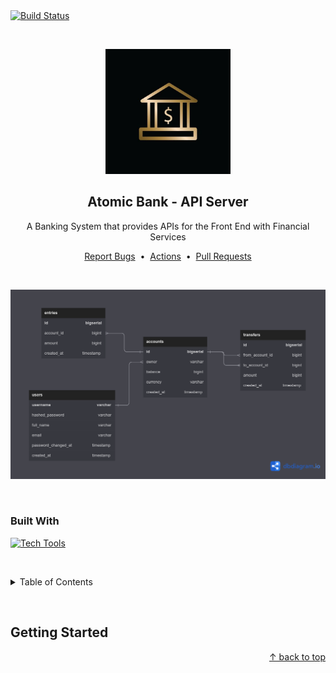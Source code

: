 <!-- CI Badge -->
<a href="https://github.com/caard0s0/atomic-bank/actions/workflows/ci.yml">
    <img src="https://github.com/caard0s0/atomic-bank/actions/workflows/ci.yml/badge.svg?branch=main" alt="Build Status">
</a>

&nbsp;

<div align="center">
    <img width="200" src="./.github/imgs/bank-icon.jpg" alt="Bank Icon" />
    <h2>Atomic Bank - API Server</h2>
    <p>A Banking System that provides APIs for the Front End with Financial Services</p>
    <a href="https://github.com/caard0s0/atomic-bank/issues">Report Bugs</a>
    &nbsp;&bull;&nbsp;
    <a href="https://github.com/caard0s0/atomic-bank/actions">Actions</a>
    &nbsp;&bull;&nbsp;
    <a href="https://github.com/caard0s0/atomic-bank/pulls">Pull Requests</a>
</div>

&nbsp;

<div align="center">
    <img src="./.github/imgs/atomic-bank-db-diagram.png" alt="Atomic Bank DB Diagram" />
</div>

&nbsp;

<h3>
    Built With
</h3>

[![Tech Tools](https://skillicons.dev/icons?i=go,postgres,docker,githubactions)](https://skillicons.dev)

&nbsp;

<details>
  <summary> Table of Contents </summary>
    <ol>
        <li>
            <a>Getting Started</a>
        </li>
    </ol>
</details>

&nbsp;

<h2> Getting Started </h2>

<p align="right">
    <a href="#"> &uarr; back to top</a>
</p> 